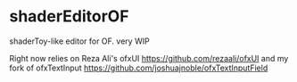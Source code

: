 shaderEditorOF
==============

shaderToy-like editor for OF. very WIP

Right now relies on Reza Ali's ofxUI https://github.com/rezaali/ofxUI and my fork of ofxTextInput https://github.com/joshuajnoble/ofxTextInputField
